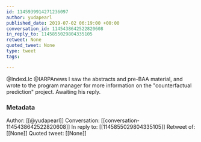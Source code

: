 ```yaml
---
id: 1145939914271236097
author: yudapearl
published_date: 2019-07-02 06:19:00 +00:00
conversation_id: 1145438642522820608
in_reply_to: 1145855029804335105
retweet: None
quoted_tweet: None
type: tweet
tags:

---
```


@IndexLlc @IARPAnews I saw the abstracts and pre-BAA material, and wrote to the program manager for
more information on the "counterfactual prediction" project. Awaiting his reply.

### Metadata

Author: [[@yudapearl]]
Conversation: [[conversation-1145438642522820608]]
In reply to: [[1145855029804335105]]
Retweet of: [[None]]
Quoted tweet: [[None]]
